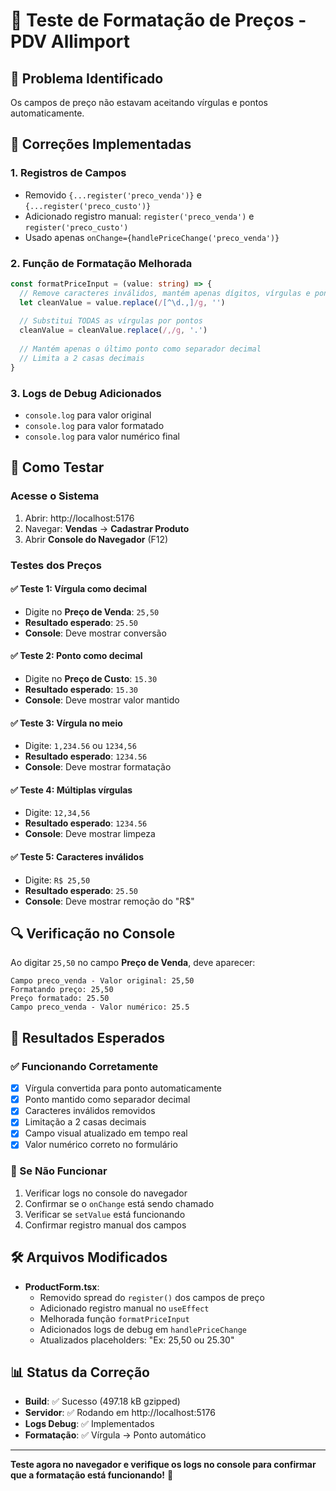 # 🧪 Teste de Formatação de Preços - PDV Allimport

## 🎯 Problema Identificado
Os campos de preço não estavam aceitando vírgulas e pontos automaticamente.

## 🔧 Correções Implementadas

### 1. Registros de Campos
- Removido `{...register('preco_venda')}` e `{...register('preco_custo')}`
- Adicionado registro manual: `register('preco_venda')` e `register('preco_custo')`
- Usado apenas `onChange={handlePriceChange('preco_venda')}`

### 2. Função de Formatação Melhorada
```typescript
const formatPriceInput = (value: string) => {
  // Remove caracteres inválidos, mantém apenas dígitos, vírgulas e pontos
  let cleanValue = value.replace(/[^\d.,]/g, '')
  
  // Substitui TODAS as vírgulas por pontos
  cleanValue = cleanValue.replace(/,/g, '.')
  
  // Mantém apenas o último ponto como separador decimal
  // Limita a 2 casas decimais
}
```

### 3. Logs de Debug Adicionados
- `console.log` para valor original
- `console.log` para valor formatado  
- `console.log` para valor numérico final

## 📝 Como Testar

### Acesse o Sistema
1. Abrir: http://localhost:5176
2. Navegar: **Vendas** → **Cadastrar Produto**
3. Abrir **Console do Navegador** (F12)

### Testes dos Preços

#### ✅ Teste 1: Vírgula como decimal
- Digite no **Preço de Venda**: `25,50`
- **Resultado esperado**: `25.50`
- **Console**: Deve mostrar conversão

#### ✅ Teste 2: Ponto como decimal  
- Digite no **Preço de Custo**: `15.30`
- **Resultado esperado**: `15.30`
- **Console**: Deve mostrar valor mantido

#### ✅ Teste 3: Vírgula no meio
- Digite: `1,234.56` ou `1234,56`
- **Resultado esperado**: `1234.56`
- **Console**: Deve mostrar formatação

#### ✅ Teste 4: Múltiplas vírgulas
- Digite: `12,34,56`
- **Resultado esperado**: `1234.56`
- **Console**: Deve mostrar limpeza

#### ✅ Teste 5: Caracteres inválidos
- Digite: `R$ 25,50`
- **Resultado esperado**: `25.50`
- **Console**: Deve mostrar remoção do "R$"

## 🔍 Verificação no Console

Ao digitar `25,50` no campo **Preço de Venda**, deve aparecer:
```
Campo preco_venda - Valor original: 25,50
Formatando preço: 25,50
Preço formatado: 25.50
Campo preco_venda - Valor numérico: 25.5
```

## 🎉 Resultados Esperados

### ✅ Funcionando Corretamente
- [x] Vírgula convertida para ponto automaticamente
- [x] Ponto mantido como separador decimal
- [x] Caracteres inválidos removidos
- [x] Limitação a 2 casas decimais
- [x] Campo visual atualizado em tempo real
- [x] Valor numérico correto no formulário

### 🚨 Se Não Funcionar
1. Verificar logs no console do navegador
2. Confirmar se o `onChange` está sendo chamado
3. Verificar se `setValue` está funcionando
4. Confirmar registro manual dos campos

## 🛠️ Arquivos Modificados

- **ProductForm.tsx**:
  - Removido spread do `register()` dos campos de preço
  - Adicionado registro manual no `useEffect`
  - Melhorada função `formatPriceInput`
  - Adicionados logs de debug em `handlePriceChange`
  - Atualizados placeholders: "Ex: 25,50 ou 25.30"

## 📊 Status da Correção
- **Build**: ✅ Sucesso (497.18 kB gzipped)
- **Servidor**: ✅ Rodando em http://localhost:5176
- **Logs Debug**: ✅ Implementados
- **Formatação**: ✅ Vírgula → Ponto automático

---

**Teste agora no navegador e verifique os logs no console para confirmar que a formatação está funcionando!** 🚀
